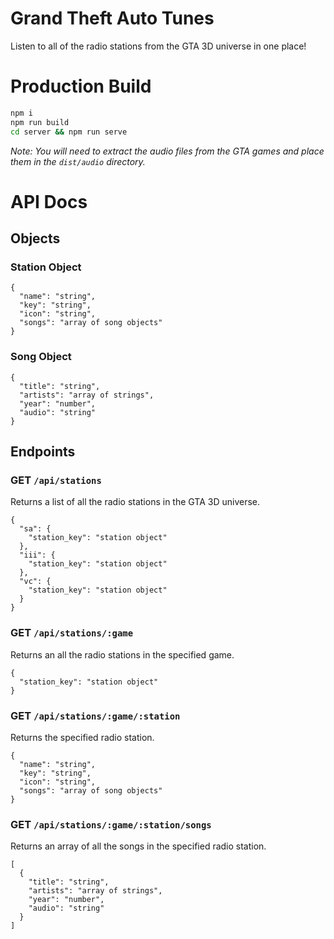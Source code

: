 # Grand Theft Auto Tunes

Listen to all of the radio stations from the GTA 3D universe in one place!

# Production Build

```bash
npm i
npm run build
cd server && npm run serve
```

*Note: You will need to extract the audio files from the GTA games and place them in the `dist/audio` directory.*

# API Docs

## Objects

### Station Object

```json5
{
  "name": "string",
  "key": "string",
  "icon": "string",
  "songs": "array of song objects"
}
```

### Song Object

```json5
{
  "title": "string",
  "artists": "array of strings",
  "year": "number",
  "audio": "string"
}
```

## Endpoints

### GET `/api/stations`

Returns a list of all the radio stations in the GTA 3D universe.

```json5
{
  "sa": {
    "station_key": "station object"
  },
  "iii": {
    "station_key": "station object"
  },
  "vc": {
    "station_key": "station object"
  }
}
```

### GET `/api/stations/:game`

Returns an all the radio stations in the specified game.

```json5
{
  "station_key": "station object"
}
```

### GET `/api/stations/:game/:station`

Returns the specified radio station.

```json5
{
  "name": "string",
  "key": "string",
  "icon": "string",
  "songs": "array of song objects"
}
```

### GET `/api/stations/:game/:station/songs`

Returns an array of all the songs in the specified radio station.

```json5
[
  {
    "title": "string",
    "artists": "array of strings",
    "year": "number",
    "audio": "string"
  }
]
```